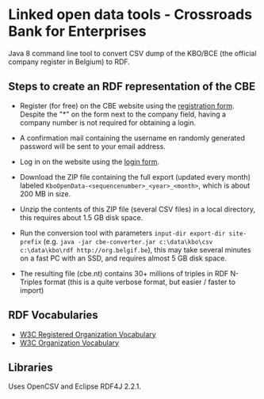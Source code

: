 # Linked open data tools - Crossroads Bank for Enterprises

Java 8 command line tool to convert CSV dump of the KBO/BCE (the official company register in Belgium) to RDF.

## Steps to create an RDF representation of the CBE

* Register (for free) on the CBE website using the [registration form](http://kbopub.economie.fgov.be/kbo-open-data/signup?lang=en&form).   Despite the "\*" on the form next to the company field, having a company number is not required for obtaining a login.

* A confirmation mail containing the username en randomly generated password will be sent to your email address.

* Log in on the website using the [login form](http://kbopub.economie.fgov.be/kbo-open-data/login?lang=en).

* Download the ZIP file containing the full export (updated every month) labeled `KboOpenData-<sequencenumber>_<year>_<month>`, which is about 200 MB in size.

* Unzip the contents of this ZIP file (several CSV files) in a local directory, this requires about 1.5 GB disk space.

* Run the conversion tool with parameters `input-dir export-dir site-prefix` (e.g. `java -jar cbe-converter.jar c:\data\kbo\csv c:\data\kbo\rdf http://org.belgif.be`), this may take several minutes on a fast PC with an SSD, and requires almost 5 GB disk space.

* The resulting file (cbe.nt) contains 30+ millions of triples in RDF N-Triples format (this is a quite verbose format, but easier / faster to import)


## RDF Vocabularies

* [W3C Registered Organization Vocabulary](https://www.w3.org/TR/vocab-regorg/)
* [W3C Organization Vocabulary](https://www.w3.org/TR/vocab-org/)

## Libraries

Uses OpenCSV and Eclipse RDF4J 2.2.1.
